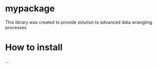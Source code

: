 # mypackage

This library was created to provide solution to advanced data wrangling processes

# How to install
...